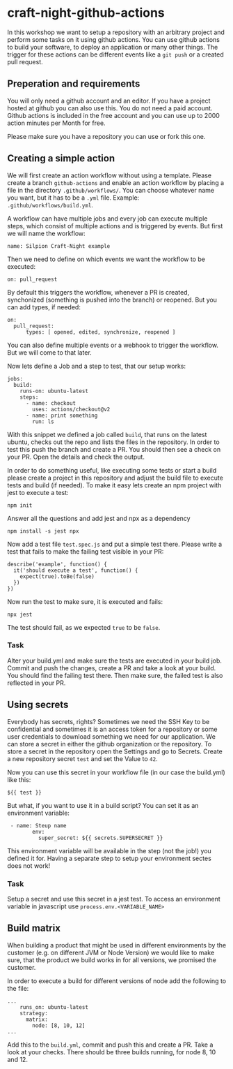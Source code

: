 # craft-night-github-actions

In this workshop we want to setup a repository with an arbitrary project and perform some tasks on it using github actions. You can use github actions to build your software, to deploy an application or many other things. The trigger for these actions can be different events like a `git push` or a created pull request.

## Preperation and requirements
You will only need a github account and an editor. If you have a project hosted at github you can also use this. You do not need a paid account. Github actions is included in the free account and you can use up to 2000 action minutes per Month for free.

Please make sure you have a repository you can use or fork this one.

## Creating a simple action
We will first create an action workflow without using a template. Please create a branch `github-actions` and enable an action workflow by placing a file in the  directory `.github/workflows/`. You can choose whatever name you want, but it has to be a `.yml` file. Example: `.github/workflows/build.yml`.

A workflow can have multiple jobs and every job can execute multiple steps, which consist of multiple actions and is triggered by events. But first we will name the workflow:

```
name: Silpion Craft-Night example
```

Then we need to define on which events we want the workflow to be executed:

```
on: pull_request
```

By default this triggers the workflow, whenever a PR is created, synchonized (something is pushed into the branch) or reopened. But you can add types, if needed:

```
on:
  pull_request:
      types: [ opened, edited, synchronize, reopened ]
```

You can also define multiple events or a webhook to trigger the workflow. But we will come to that later.

Now lets define a Job and a step to test, that our setup works:

```
jobs:
  build:
    runs-on: ubuntu-latest
    steps:
      - name: checkout
        uses: actions/checkout@v2
      - name: print something
        run: ls
```

With this snippet we defined a job called `build`, that runs on the latest ubuntu, checks out the repo and lists the files in the repository. In order to test this push the branch and create a PR. You should then see a check on your PR. Open the details and check the output. 

In order to do something useful, like executing some tests or start a build please create a project in this repository and adjust the build file to execute tests and build (if needed). To make it easy lets create an npm project with jest to execute a test:

```
npm init
```

Answer all the questions and add jest and npx as a dependency

```
npm install -s jest npx
```

Now add a test file `test.spec.js` and put a simple test there. Please write a test that fails to make the failing test visible in your PR:

```
describe('example', function() {
  it('should execute a test', function() {
    expect(true).toBe(false)
  })
})

```

Now run the test to make sure, it is executed and fails:

```
npx jest
```

The test should fail, as we expected `true` to be `false`. 

### Task 
Alter your build.yml and make sure the tests are executed in your build job. Commit and push the changes, create a PR and take a look at your build. You should find the failing test there. Then make sure, the failed test is also reflected in your PR.

## Using secrets
Everybody has secrets, rights? Sometimes we need the SSH Key to be confidential and sometimes it is an access token for a repository or some user credentials to download something we need for our application. We can store a secret in either the github organization or the repository. To store a secret in the repository open the Settings and go to Secrets. Create a new repository secret `test` and set the Value to `42`.

Now you can use this secret in your workflow file (in our case the build.yml) like this:

```
${{ test }}
```

But what, if you want to use it in a build script? You can set it as an environment variable:

```
 - name: Steup name
        env:
          super_secret: ${{ secrets.SUPERSECRET }}
```          

This environment variable will be available in the step (not the job!) you defined it for. Having a separate step to setup your environment sectes does not work!

### Task
Setup a secret and use this secret in a jest test. To access an environment variable in javascript use `process.env.<VARIABLE_NAME>`

## Build matrix
When building a product that might be used in different environments by the customer (e.g. on different JVM or Node Version) we would like to make sure, that the product we build works in for all versions, we promised the customer.

In order to execute a build for different versions of node add the following to the file:

```
...
    runs_on: ubuntu-latest
    strategy:
      matrix:
        node: [8, 10, 12]
...
``` 

Add this to the `build.yml`, commit and push this and create a PR. Take a look at your checks. There should be three builds running, for node 8, 10 and 12. 
